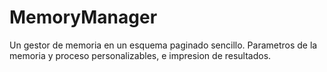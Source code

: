 # MemoryManager
Un gestor de memoria en un esquema paginado sencillo. Parametros de la memoria y proceso personalizables, e impresion de resultados.
